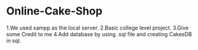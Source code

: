 # Online-Cake-Shop
1.We used xampp as the local server.
2.Basic college level project.
3.Give some Credit to me
4.Add database by using .sql file and creating CakesDB in sql.